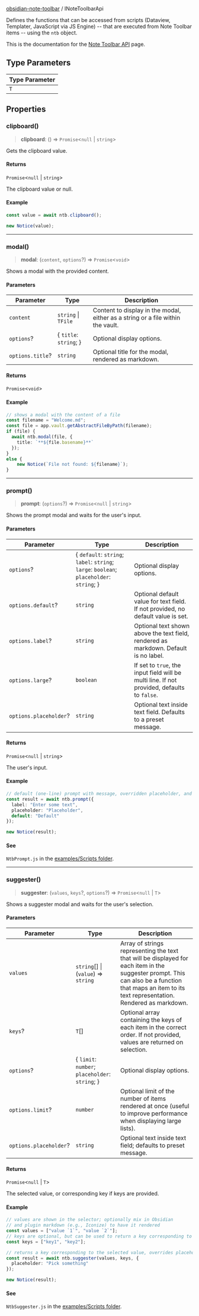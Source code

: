 [obsidian-note-toolbar](index.md) / INoteToolbarApi

Defines the functions that can be accessed from scripts (Dataview, Templater, JavaScript via JS Engine) -- that are executed from Note Toolbar items -- using the `ntb` object.

This is the documentation for the [Note Toolbar API](https://github.com/chrisgurney/obsidian-note-toolbar/wiki/Note-Toolbar-API) page.

## Type Parameters

| Type Parameter |
| ------ |
| `T` |

## Properties

### clipboard()

> **clipboard**: () => `Promise`\<`null` \| `string`\>

Gets the clipboard value.

#### Returns

`Promise`\<`null` \| `string`\>

The clipboard value or null.

#### Example

```ts
const value = await ntb.clipboard();

new Notice(value);
```

***

### modal()

> **modal**: (`content`, `options`?) => `Promise`\<`void`\>

Shows a modal with the provided content.

#### Parameters

| Parameter | Type | Description |
| ------ | ------ | ------ |
| `content` | `string` \| `TFile` | Content to display in the modal, either as a string or a file within the vault. |
| `options`? | \{ `title`: `string`; \} | Optional display options. |
| `options.title`? | `string` | Optional title for the modal, rendered as markdown. |

#### Returns

`Promise`\<`void`\>

#### Example

```ts
// shows a modal with the content of a file
const filename = "Welcome.md";
const file = app.vault.getAbstractFileByPath(filename);
if (file) {
  await ntb.modal(file, {
    title: `**${file.basename}**`
  });
}
else {
    new Notice(`File not found: ${filename}`);
}
```

***

### prompt()

> **prompt**: (`options`?) => `Promise`\<`null` \| `string`\>

Shows the prompt modal and waits for the user's input.

#### Parameters

| Parameter | Type | Description |
| ------ | ------ | ------ |
| `options`? | \{ `default`: `string`; `label`: `string`; `large`: `boolean`; `placeholder`: `string`; \} | Optional display options. |
| `options.default`? | `string` | Optional default value for text field. If not provided, no default value is set. |
| `options.label`? | `string` | Optional text shown above the text field, rendered as markdown. Default is no label. |
| `options.large`? | `boolean` | If set to `true`, the input field will be multi line. If not provided, defaults to `false`. |
| `options.placeholder`? | `string` | Optional text inside text field. Defaults to a preset message. |

#### Returns

`Promise`\<`null` \| `string`\>

The user's input.

#### Example

```ts
// default (one-line) prompt with message, overridden placeholder, and default value 
const result = await ntb.prompt({
  label: "Enter some text",
  placeholder: "Placeholder",
  default: "Default"
});

new Notice(result);
```

#### See

`NtbPrompt.js` in the [examples/Scripts folder](https://github.com/chrisgurney/obsidian-note-toolbar/tree/master/examples/Scripts).

***

### suggester()

> **suggester**: (`values`, `keys`?, `options`?) => `Promise`\<`null` \| `T`\>

Shows a suggester modal and waits for the user's selection.

#### Parameters

| Parameter | Type | Description |
| ------ | ------ | ------ |
| `values` | `string`[] \| (`value`) => `string` | Array of strings representing the text that will be displayed for each item in the suggester prompt. This can also be a function that maps an item to its text representation. Rendered as markdown. |
| `keys`? | `T`[] | Optional array containing the keys of each item in the correct order. If not provided, values are returned on selection. |
| `options`? | \{ `limit`: `number`; `placeholder`: `string`; \} | Optional display options. |
| `options.limit`? | `number` | Optional limit of the number of items rendered at once (useful to improve performance when displaying large lists). |
| `options.placeholder`? | `string` | Optional text inside text field; defaults to preset message. |

#### Returns

`Promise`\<`null` \| `T`\>

The selected value, or corresponding key if keys are provided.

#### Example

```ts
// values are shown in the selector; optionally mix in Obsidian 
// and plugin markdown (e.g., Iconize) to have it rendered
const values = ["value `1`", "value `2`"];
// keys are optional, but can be used to return a key corresponding to the selected value
const keys = ["key1", "key2"];

// returns a key corresponding to the selected value, overrides placeholder text
const result = await ntb.suggester(values, keys, {
  placeholder: "Pick something"
});

new Notice(result);
```

#### See

`NtbSuggester.js` in the [examples/Scripts folder](https://github.com/chrisgurney/obsidian-note-toolbar/tree/master/examples/Scripts).

